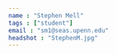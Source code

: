 ```yaml
---
name : "Stephen Mell"
tags : ["student"]
email : "sm1@seas.upenn.edu"
headshot : "StephenM.jpg"
---
```

